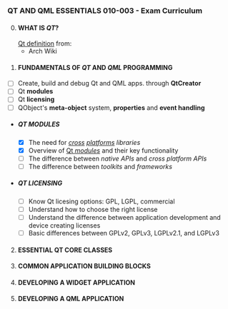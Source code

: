 ### QT AND QML ESSENTIALS 010-003 - Exam Curriculum
0. #### WHAT IS *QT*?
	[Qt definition](definition.md) from:
	- Arch Wiki
1. #### FUNDAMENTALS OF *QT* AND *QML* PROGRAMMING
- [ ] Create, build and debug Qt and QML apps. through **QtCreator**
- [ ] Qt **modules**
- [ ] Qt **licensing**
- [ ] QObject's **meta-object** system, **properties** and **event handling**

* ##### QT MODULES
    - [x] The need for *[cross](cross_platform.md) [platforms](supported_platforms.md) libraries*
    - [x] Overview of [Qt *modules*](modules.md) and their key functionality
    - [ ] The difference between *native APIs* and *cross platform APIs*
    - [ ] The difference between *toolkits* and *frameworks*

* ##### QT LICENSING
    - [ ] Know Qt licesing options: GPL, LGPL, commercial
    - [ ] Understand how to choose the right license
    - [ ] Understand the difference between application development and device creating licenses
    - [ ] Basic differences between GPLv2, GPLv3, LGPLv2.1, and LGPLv3

2. #### ESSENTIAL QT CORE CLASSES

3. #### COMMON APPLICATION BUILDING BLOCKS

4. #### DEVELOPING A WIDGET APPLICATION

5. #### DEVELOPING A QML APPLICATION
